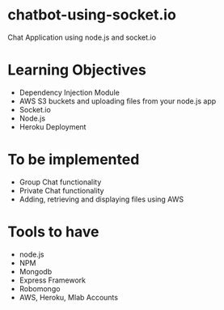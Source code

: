 # chatbot-using-socket.io

Chat Application using node.js and socket.io

# Learning Objectives

- Dependency Injection Module
- AWS S3 buckets and uploading files from your node.js app
- Socket.io
- Node.js
- Heroku Deployment

# To be implemented

- Group Chat functionality
- Private Chat functionality
- Adding, retrieving and displaying files using AWS

# Tools to have

- node.js
- NPM
- Mongodb
- Express Framework
- Robomongo
- AWS, Heroku, Mlab Accounts
